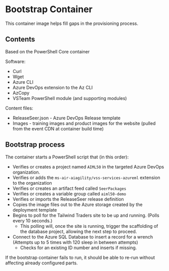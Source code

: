 # Bootstrap Container

This container image helps fill gaps in the provisioning process.

## Contents

Based on the PowerShell Core container

Software:

* Curl
* Wget
* Azure CLI
* Azure DevOps extension to the Az CLI
* AzCopy
* VSTeam PowerShell module (and supporting modules)

Content files:

* ReleaseSeer.json - Azure DevOps Release template
* Images - training images and product images for the website (pulled from the event CDN at container build time)

## Bootstrap process

The container starts a PowerShell script that (in this order):

* Verifies or creates a project named `AIML50` in the targeted Azure DevOps organization.
* Verifies or adds the `ms-air-aiagility/vss-services-azureml` extension to the organization
* Verifies or creates an artifact feed called `SeerPackages`
* Verifies or creates a variable group called `aiml50-demo`
* Verifies or imports the ReleaseSeer release definition
* Copies the image files out to the Azure storage created by the deployment template
* Begins to poll for the Tailwind Traders site to be up and running. (Polls every 10 seconds.)
  * This polling will, once the site is running, trigger the scaffolding of the database project, allowing the next step to proceed.
* Connect to the Azure SQL Database to insert a record for a wrench (Attempts up to 5 times with 120 sleep in between attempts)
  * Checks for an existing ID number and inserts if missing.

If the bootstrap container fails to run, it should be able to re-run without affecting already configured parts.
